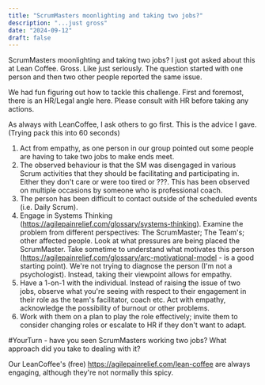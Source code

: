 ```yaml
---
title: "ScrumMasters moonlighting and taking two jobs?"
description: "...just gross"
date: "2024-09-12"
draft: false
---
```


ScrumMasters moonlighting and taking two jobs? I just got asked about this at Lean Coffee. Gross. Like just seriously. The question started with one person and then two other people reported the same issue. 

We had fun figuring out how to tackle this challenge. First and foremost, there is an HR/Legal angle here. Please consult with HR before taking any actions.

As always with LeanCoffee, I ask others to go first. This is the advice I gave. (Trying pack this into 60 seconds)

1. Act from empathy, as one person in our group pointed out some people are having to take two jobs to make ends meet.
2. The observed behaviour is that the SM was disengaged in various Scrum activities that they should be facilitating and participating in. Either they don't care or were too tired or ???. This has been observed on multiple occasions by someone who is professional coach.
3. The person has been difficult to contact outside of the scheduled events (i.e. Daily Scrum).
4. Engage in Systems Thinking (https://agilepainrelief.com/glossary/systems-thinking). Examine the problem from different perspectives: The ScrumMaster; The Team's; other affected people. Look at what pressures are being placed the ScrumMaster. Take sometime to understand what motivates this person (https://agilepainrelief.com/glossary/arc-motivational-model - is a good starting point). We're not trying to diagnose the person (I'm not a psychologist). Instead, taking their viewpoint allows for empathy.
5. Have a 1-on-1 with the individual. Instead of raising the issue of two jobs, observe what you're seeing with respect to their engagement in their role as the team's facilitator, coach etc. Act with empathy, acknowledge the possibility of burnout or other problems.
6. Work with them on a plan to play the role effectively; invite them to consider changing roles or escalate to HR if they don't want to adapt.

#YourTurn - have you seen ScrumMasters working two jobs? What approach did you take to dealing with it?

Our LeanCoffee's (free) https://agilepainrelief.com/lean-coffee are always engaging, although they're not normally this spicy. 

